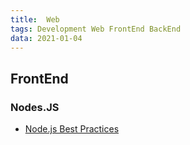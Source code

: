 ```yaml
---
title:  Web
tags: Development Web FrontEnd BackEnd
data: 2021-01-04
---
```


## FrontEnd

### Nodes.JS

- [Node.js Best Practices](https://github.com/goldbergyoni/nodebestpractices)
